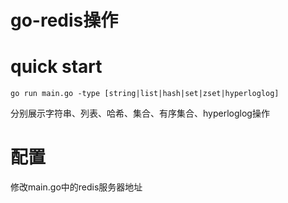 # go-redis操作
# quick start
```shell
go run main.go -type [string|list|hash|set|zset|hyperloglog]
```
分别展示字符串、列表、哈希、集合、有序集合、hyperloglog操作
# 配置
修改main.go中的redis服务器地址
